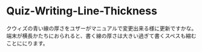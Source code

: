 # Quiz-Writing-Line-Thickness
クウィズの青い線の厚さをユザーがマニュアルで変更出来る様に更新ですかな。端末が横長かたちにおられると、書く線の厚さは大きい過ぎて書くスペスも縮むことににります。

